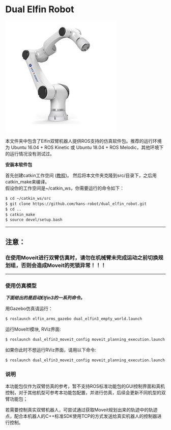 Dual Elfin Robot
======


![elfin_robot](docs/images/elfin.png)

本文件夹中包含了Elfin双臂机器人提供ROS支持的仿真软件包。推荐的运行环境为 Ubuntu 16.04 + ROS Kinetic 或 Ubuntu 18.04 + ROS Melodic，其他环境下的运行情况没有测试过。

**安装本软件包**

首先创建catkin工作空间 ([教程](http://wiki.ros.org/catkin/Tutorials))。 然后将本文件夹克隆到src/目录下，之后用catkin_make来编译。  
假设你的工作空间是~/catkin_ws，你需要运行的命令如下：
```sh
$ cd ~/catkin_ws/src
$ git clone https://github.com/hans-robot/dual_elfin_robot.git
$ cd ..
$ catkin_make
$ source devel/setup.bash
```

---

## 注意：
### 在使用Moveit进行双臂仿真时，请勿在机械臂未完成运动之前切换规划组，否则会造成Moveit的死锁异常！！！

---

### 使用仿真模型

***下面给出的是启动Elfin3的一系列命令。***

用Gazebo仿真请运行：
```sh
$ roslaunch elfin_arms_gazebo dual_elfin3_empty_world.launch
```

运行MoveIt!模块, RViz界面:
```sh
$ roslaunch dual_elfin3_moveit_config moveit_planning_execution.launch
```
如果你此时不想运行RViz界面，请用以下命令:
```sh
$ roslaunch dual_elfin3_moveit_config moveit_planning_execution.launch display:=false
```

### 说明
本功能包仅作为双臂仿真的参考，暂不支持ROS标准功能包的GUI控制界面和真机控制，对于其他机型可参考本功能包配置，并进行仿真，后续会更新不同机型的双臂功能包；

若需要控制真实双臂机器人，可尝试通过获取Moveit规划出来的轨迹中的轨迹点，配合本机器人的C++标准SDK使用TCP的方式发送给真实机器人的控制器进行控制。